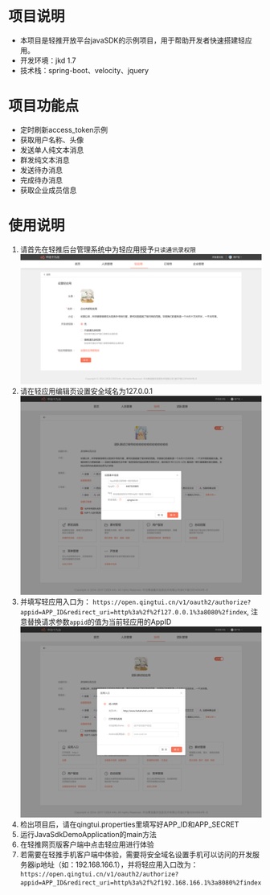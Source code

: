 # 项目说明
* 本项目是轻推开放平台javaSDK的示例项目，用于帮助开发者快速搭建轻应用。
* 开发环境：jkd 1.7
* 技术栈：spring-boot、velocity、jquery

# 项目功能点
* 定时刷新access_token示例
* 获取用户名称、头像
* 发送单人纯文本消息
* 群发纯文本消息
* 发送待办消息
* 完成待办消息
* 获取企业成员信息

# 使用说明
1. 请首先在轻推后台管理系统中为轻应用授予`只读通讯录权限`  
![轻应用授权](assets/pic2.png)
2. 请在轻应用编辑页设置安全域名为127.0.0.1  
![设置安全域名](assets/pic1.png)
3. 并填写轻应用入口为：
`https://open.qingtui.cn/v1/oauth2/authorize?appid=APP_ID&redirect_uri=http%3a%2f%2f127.0.0.1%3a8080%2findex`,
注意替换请求参数`appid`的值为当前轻应用的AppID
![设置应用入口](assets/pic3.png)
3. 检出项目后，请在qingtui.properties里填写好APP_ID和APP_SECRET
4. 运行JavaSdkDemoApplication的main方法
5. 在轻推网页版客户端中点击轻应用进行体验
6. 若需要在轻推手机客户端中体验，需要将安全域名设置手机可以访问的开发服务器ip地址（如：192.168.166.1），并将轻应用入口改为：
`https://open.qingtui.cn/v1/oauth2/authorize?appid=APP_ID&redirect_uri=http%3a%2f%2f192.168.166.1%3a8080%2findex`